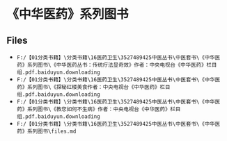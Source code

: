 # 《中华医药》系列图书

## Files

- `F:/【01分类书籍】\分类书籍\16医药卫生\3527489425中医丛书\中医套书\《中华医药》系列图书\《中华医药丛书：传统疗法显奇效》作者：中央电视台《中华医药》栏目组.pdf.baiduyun.downloading`
- `F:/【01分类书籍】\分类书籍\16医药卫生\3527489425中医丛书\中医套书\《中华医药》系列图书\《探秘红楼美食作者：中央电视台《中华医药》栏目组.pdf.baiduyun.downloading`
- `F:/【01分类书籍】\分类书籍\16医药卫生\3527489425中医丛书\中医套书\《中华医药》系列图书\《教您如何不生病》作者：中央电视台《中华医药》栏目组.pdf.baiduyun.downloading`
- `F:/【01分类书籍】\分类书籍\16医药卫生\3527489425中医丛书\中医套书\《中华医药》系列图书\files.md`
